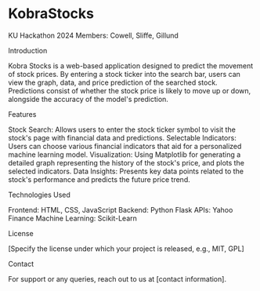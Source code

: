 # KobraStocks
KU Hackathon 2024 Members: Cowell, Sliffe, Gillund

Introduction

Kobra Stocks is a web-based application designed to predict the movement of stock prices. By entering a stock ticker into the search bar, users can view the graph, data, and price prediction of the searched stock. Predictions consist of whether the stock price is likely to move up or down, alongside the accuracy of the model's prediction.


Features

Stock Search: Allows users to enter the stock ticker symbol to visit the stock's page with financial data and predictions.
Selectable Indicators: Users can choose various financial indicators that aid for a personalized machine learning model.
Visualization: Using Matplotlib for generating a detailed graph representing the history of the stock's price, and plots the selected indicators.
Data Insights: Presents key data points related to the stock's performance and predicts the future price trend.


Technologies Used

Frontend: HTML, CSS, JavaScript
Backend: Python Flask
APIs: Yahoo Finance
Machine Learning: Scikit-Learn


License

[Specify the license under which your project is released, e.g., MIT, GPL]


Contact

For support or any queries, reach out to us at [contact information].
